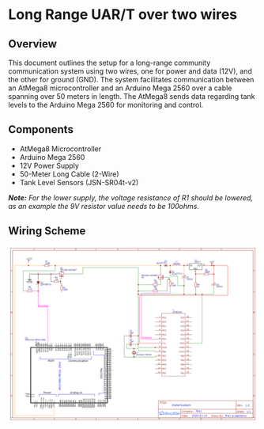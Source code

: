 # Long Range UAR/T over two wires

## Overview
This document outlines the setup for a long-range community communication system using two wires, one for power and data (12V), and the other for ground (GND). The system facilitates communication between an AtMega8 microcontroller and an Arduino Mega 2560 over a cable spanning over 50 meters in length. The AtMega8 sends data regarding tank levels to the Arduino Mega 2560 for monitoring and control.

## Components
- AtMega8 Microcontroller
- Arduino Mega 2560
- 12V Power Supply
- 50-Meter Long Cable (2-Wire)
- Tank Level Sensors (JSN-SR04t-v2)

_**Note:** For the lower supply, the voltage resistance of R1 should be lowered, \
as an example the 9V resistor value needs to be 100ohms._

## Wiring Scheme

![Scheme communication](https://raw.githubusercontent.com/fire1/WaterSystem/main/docs/schematics/slave-to-master-long-range.png?token=GHSAT0AAAAAACLW5QRP332G7TGPVTAX3446ZOQK6DA)
